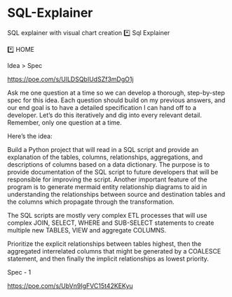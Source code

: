# SQL-Explainer
SQL explainer with visual chart creation
*️⃣  Sql Explainer

*️⃣ HOME


Idea > Spec

https://poe.com/s/UlLDSQbIUdSZf3mDgO1j


Ask me one question at a time so we can develop a thorough, step-by-step spec for this idea. Each question should build on my previous answers, and our end goal is to have a detailed specification I can hand off to a developer. Let’s do this iteratively and dig into every relevant detail. Remember, only one question at a time.

Here’s the idea:

Build a Python project that will read in a SQL script and provide an explanation of the tables, columns, relationships, aggregations, and descriptions of columns based on a data dictionary. The purpose is to provide documentation of the SQL script to future developers that will be responsible for improving the script. Another important feature of the program is to generate mermaid entity relationship diagrams to aid in understanding the relationships between source and destination tables and the columns which propagate through the transformation. 

The SQL scripts are mostly very complex ETL processes that will use complex JOIN, SELECT, WHERE and SUB-SELECT statements to create multiple new TABLES, VIEW and aggregate COLUMNS.

Prioritize the explicit relationships between tables highest, then the aggregated interrelated columns that might be generated by a COALESCE statement, and then finally the implicit relationships as lowest priority.


Spec - 1

https://poe.com/s/UbVn9IgFVC15t42KEKyu
